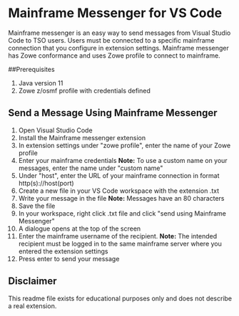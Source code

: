 # Mainframe Messenger for VS Code

Mainframe messenger is an easy way to send messages from Visual Studio Code to TSO users. Users must be connected to a specific mainframe connection that you configure in extension settings. Mainframe messenger has Zowe conformance and uses Zowe profile to connect to mainframe.

##Prerequisites

1. Java version 11
2. Zowe z/osmf profile with credentials defined

## Send a Message Using Mainframe Messenger

1. Open Visual Studio Code
2. Install the Mainframe messenger extension
3. In extension settings under "zowe profile", enter the name of your Zowe profile 
4. Enter your mainframe credentials
**Note:** To use a custom name on your messages, enter the name under "custom name"
5. Under "host", enter the URL of your mainframe connection in format http(s)://host(port)
8. Create a new file in your VS Code workspace with the extension .txt
9. Write your message in the file 
**Note:** Messages have an 80 characters
10. Save the file
11. In your workspace, right click .txt file and click "send using Mainframe Messenger"
12. A dialogue opens at the top of the screen
13. Enter the mainframe username of the recipient.
**Note:** The intended recipient must be logged in to the same mainframe server where you entered the extension settings
14. Press enter to send your message

## Disclaimer

This readme file exists for educational purposes only and does not describe a real extension.
